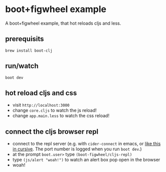 # boot+figwheel example

A boot+figwheel example, that hot reloads cljs and less.

## prerequisits

```
brew install boot-clj
```

## run/watch

```
boot dev
```

## hot reload cljs and css

- visit `http://localhost:3000`
- change `core.cljs` to watch the js reload!
- change `app.main.less` to watch the css reload!

## connect the cljs browser repl

- connect to the repl server (e.g. with `cider-connect` in emacs, or [like this
in cursive](https://cursive-ide.com/userguide/repl.html#remote-repls). The port
number is logged when you run `boot dev`.)
- at the prompt `boot.user>` type `(boot-figwheel/cljs-repl)`
- type `(js/alert "woah!")` to watch an alert box pop open in the browser
- woah!
